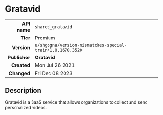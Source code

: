 # Gratavid
| | |
|-:|-|
|**API name**|`shared_gratavid`|
|**Tier**|Premium|
|**Version**|`u/shgogna/version-mismatches-special-train\1.0.1670.3520`|
|**Publisher**|**Gratavid**|
|**Created**|Mon Jul 26 2021|
|**Changed**|Fri Dec 08 2023|

## Description
Gratavid is a SaaS service that allows organizations to collect and send personalized videos.

